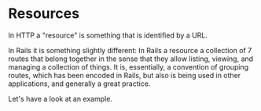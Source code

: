 # Resources

In HTTP a "resource" is something that is identified by a URL.

In Rails it is something slightly different: In Rails a resource a collection
of 7 routes that belong together in the sense that they allow listing, viewing,
and managing a collection of things. It is, essentially, a convention of
grouping routes, which has been encoded in Rails, but also is being used in
other applications, and generally a great practice.

Let's have a look at an example.

